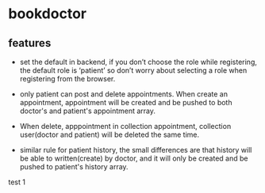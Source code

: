# bookdoctor

## features
* set the default in backend, if you don’t choose the role while registering, the default role is ‘patient’ so don’t worry about selecting a role when registering from the browser.

* only patient can post and delete appointments. When create an appointment, appointment will be created and be pushed to both doctor's and patient's appointment array. 

* When delete, apppointment in collection appointment, collection user(doctor and patient) will be deleted the same time.

* similar rule for patient history, the small differences are that history will be able to written(create) by doctor, and it will only be created and be pushed to patient's history array.

test 1
